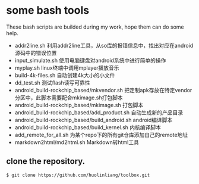 # some bash tools

These bash scripts are builded during my work, hope them can do some help.

* addr2line.sh  利用addr2line工具，从so库的报错信息中，找出对应在android源码中的错误位置 
* input\_simulate.sh  使用电脑键盘对android系统中进行简单的操作 
* myplay.sh  linux终端中调用mplayer播放音乐 
* build-4k-files.sh 自动创建4k大小的小文件 
* dd\_test.sh 测试flash读写可靠性 
* android\_build-rockchip\_based/mkvendor.sh 把定制apk存放在特定vendor分区中，此脚本需要配合mkimage.sh打包脚本 
* android\_build-rockchip\_based/mkimage.sh 打包脚本 
* android\_build-rockchip\_based/add\_product.sh 自动生成新的产品目录 
* android\_build-rockchip\_based/build\_android.sh  android编译脚本
* android\_build-rockchip\_based/build\_kernel.sh  内核编译脚本
* add\_remote\_for\_all.sh  为某个repo下的所有git仓库添加自己的remote地址
* markdown2html/md2html.sh Markdown转html工具

## clone the repository.

    $ git clone https://github.com/huolinliang/toolbox.git
